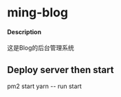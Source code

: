 # ming-blog

#### Description
这是Blog的后台管理系统



## Deploy server then start
pm2 start yarn -- run start
